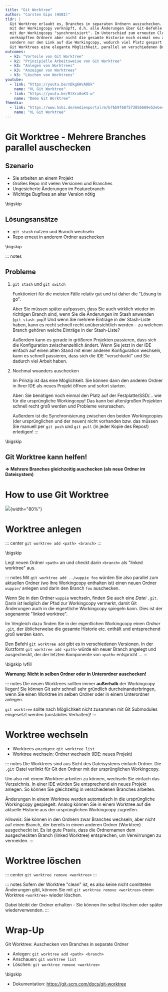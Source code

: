 ```yaml
---
title: "Git Worktree"
author: "Carsten Gips (HSBI)"
tldr: |
  Git Worktree erlaubt es, Branches in separaten Ordnern auszuchecken. Diese Ordner sind
  mit der Workingcopy verknüpft, d.h. alle Änderungen über Git-Befehle werden automatisch
  mit der Workingcopy "synchronisiert". Im Unterschied zum erneuten Clonen hat man in den
  verknüpften Ordnern aber nicht die gesamte Historie noch einmal neu als `.git`-Ordner,
  sondern nur den Link auf die Workingcopy, wodurch viel Platz gespart wird. Damit bilden
  Git Worktrees eine elegante Möglichkeit, parallel an verschiedenen Branches zu arbeiten.
outcomes:
  - k2: "Vorteile von Git Worktree"
  - k2: "Prinzipielle Arbeitsweise von Git Worktree"
  - k3: "Anlegen von Worktrees"
  - k3: "Anzeigen von Worktrees"
  - k3: "Löschen von Worktrees"
youtube:
  - link: "https://youtu.be/nDkg6WvA0bk"
    name: "VL Git Worktree"
  - link: "https://youtu.be/RtXrv0oK3-w"
    name: "Demo Git Worktree"
fhmedia:
  - link: "https://www.hsbi.de/medienportal/m/b76b9f68f573856669e52ebe4cf4cf8803afb356c6c5d448bb46ab3582457bfb6c111310ce0359bb0a3348f5ab93d7ea58ac73e4fdfdfecd691590640f184af7"
    name: "VL Git Worktree"
---
```



# Git Worktree - Mehrere Branches parallel auschecken

## Szenario

*   Sie arbeiten an einem Projekt
*   Großes Repo mit vielen Versionen und Branches
*   Ungesicherte Änderungen im Featurebranch
*   Wichtige Bugfixes an alter Version nötig

\bigskip

## Lösungsansätze

*   `git stash` nutzen und Branch wechseln
*   Repo erneut in anderem Ordner auschecken

\bigskip

::: notes
## Probleme

1.  `git stash` und `git switch`

    Funktioniert für die meisten Fälle relativ gut und ist daher die "Lösung to go".

    Aber Sie müssen später aufpassen, dass Sie auch wirklich wieder im richtigen
    Branch sind, wenn Sie die Änderungen im Stash anwenden (`git stash pop`)! Und
    wenn Sie mehrere Einträge in der Stash-Liste haben, kann es recht schnell recht
    unübersichtlich werden - zu welchem Branch gehören welche Einträge in der
    Stash-Liste?

    Außerdem kann es gerade in größeren Projekten passieren, dass sich die Konfiguration
    zwischenzeitlich ändert. Wenn Sie jetzt in der IDE einfach auf einen alten Stand
    mit einer anderen Konfiguration wechseln, kann es schnell passieren, dass sich die
    IDE "verschluckt" und Sie dadurch viel Arbeit haben.

2.  Nochmal woanders auschecken

    Im Prinzip ist das eine Möglichkeit. Sie können dann den anderen Ordner in Ihrer
    IDE als neues Projekt öffnen und sofort starten.

    Aber: Sie benötigen noch einmal den Platz auf der Festplatte/SSD/... wie für die
    ursprüngliche Workingcopy! Das kann bei alten/großen Projekten schnell recht
    groß werden und Probleme verursachen.

    Außerdem ist die Synchronisierung zwischen den beiden Workingcopies (der ursprünglichen
    und der neuen) nicht vorhanden bzw. das müssen Sie manuell per `git push` und `git pull`
    (in jeder Kopie des Repos!) erledigen!
:::

\bigskip

## Git Worktree kann helfen!

**=> Mehrere Branches gleichzeitig auschecken (als neue Ordner im Dateisystem)**


# How to use Git Worktree

![](images/linkedworktrees.png){width="80%"}


# Worktree anlegen

::: center
`git worktree add <path> <branch>`
:::

\bigskip

Legt neuen Ordner `<path>` an und checkt darin `<branch>` als "linked worktree" aus.

::: notes
Mit `git worktree add ../wuppie foo` würden Sie also parallel zum aktuellen Ordner
(wo Ihre Workingcopy enthalten ist) einen neuen Ordner `wuppie/` anlegen und darin
den Branch `foo` auschecken.

Wenn Sie in den Ordner `wuppie` wechseln, finden Sie auch eine _Datei_ `.git`. Darin
ist lediglich der Pfad zur Workingcopy vermerkt, damit Git Änderungen auch in die
eigentliche Workingcopy spiegeln kann. Dies ist der sogenannte "linked worktree".

Im Vergleich dazu finden Sie in der eigentlichen Workingcopy einen _Ordner_ `.git`,
der üblicherweise die gesamte Historie etc. enthält und entsprechend groß werden kann.

Den Befehl `git worktree add` gibt es in verschiedenen Versionen. In der Kurzform
`git worktree add <path>` würde ein neuer Branch angelegt und ausgecheckt, der der
letzten Komponente von `<path>` entspricht ...
:::

\bigskip
\vfill

**Warnung: Nicht in selben Ordner oder in Unterordner auschecken!**

::: notes
Die neuen Worktrees sollten immer **außerhalb** der Workingcopy liegen! Sie können
Git sehr schnell sehr gründlich durcheinanderbringen, wenn Sie einen Worktree im
selben Ordner oder in einem Unterordner anlegen.

`git worktree` sollte nach Möglichkeit nicht zusammen mit Git Submodules eingesetzt
werden (unstabiles Verhalten)!
:::


# Worktree wechseln

*   Worktrees anzeigen: `git worktree list`
*   Worktree wechseln: Ordner wechseln (IDE: neues Projekt)

::: notes
Die Worktrees sind aus Sicht des Dateisystems einfach Ordner. Die `.git`-Datei verlinkt
für Git den Ordner mit der ursprünglichen Workingcopy.

Um also mit einem Worktree arbeiten zu können, wechseln Sie einfach das Verzeichnis. In
einer IDE würden Sie entsprechend ein neues Projekt anlegen. So können Sie gleichzeitig
in verschiedenen Branches arbeiten.

Änderungen in einem Worktree werden automatisch in die ursprüngliche Workingcopy gespiegelt.
Analog können Sie in einem Worktree auf die aktuelle Historie aus der ursprünglichen Workingcopy
zugreifen.

_Hinweis_: Sie können in den Ordnern zwar Branches wechseln, aber nicht auf einen Branch,
der bereits in einem anderen Ordner (Worktree) ausgecheckt ist. Es ist gute Praxis, dass
die Ordnernamen dem ausgecheckten Branch (linked Worktree) entsprechen, um Verwirrungen
zu vermeiden.
:::


# Worktree löschen

::: center
`git worktree remove <worktree>`
:::

::: notes
Sofern der Worktree "clean" ist, es also keine nicht comitteten Änderungen gibt, können
Sie mit `git worktree remove <worktree>` einen Worktree `<worktree>` wieder löschen.

Dabei bleibt der Ordner erhalten - Sie können ihn selbst löschen oder später wiederverwenden.
:::


# Wrap-Up

Git Worktree: Auschecken von Branches in separate Ordner

*   Anlegen: `git worktree add <path> <branch>`
*   Anschauen: `git worktree list`
*   Löschen: `git worktree remove <worktree>`

\bigskip

*   Dokumentation: https://git-scm.com/docs/git-worktree

